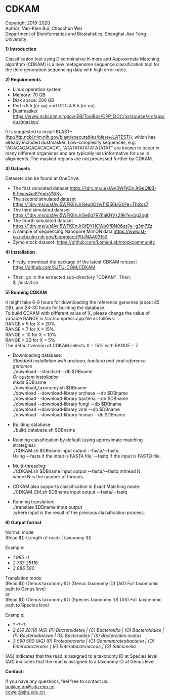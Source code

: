 # CDKAM
Copyright 2019-2020\
Author: Van-Kien Bui, Chaochun Wei\
Department of Bioinformatics and Biostatistics, Shanghai Jiao Tong University

**1) Introduction**

Classification tool using Discriminative K-mers and Approximate Matching algorithm (CDKAM) is a new metagenome sequence classification tool for the third generation sequencing data with high error rates. 

**2) Requirements**

- Linux operation system
- Memory: 70 GB
- Disk space: 200 GB
- Perl 5.8.5 (or up) and GCC 4.8.5 (or up).
- Dustmasker https://www.ncbi.nlm.nih.gov/IEB/ToolBox/CPP_DOC/lxr/source/src/app/dustmasker/. 

It is suggested to install BLAST+ (ftp://ftp.ncbi.nlm.nih.gov/blast/executables/blast+/LATEST/), which has already included dustmasker.
Low-complexity sequences, e.g. "ACACACACACACACACA", "ATATATATATATATATAT" are known to occur in many different organisms and are typically less informative for use in alignments. The masked regions are not processed further by CDKAM.


**3) Datasets** 

Datasets can be found at OneDrive: 
- The first simulated dataset
https://1drv.ms/u/s!AvI5WFKEnJrGeQlkB-KTexns4m8?e=lxVWKy
- The second simulated dataset
https://1drv.ms/u/s!AvI5WFKEnJrGeu0OzwT1556LlG0?e=ThGos7
- The third simulated dataset
https://1drv.ms/u/s!AvI5WFKEnJrGe6q7R76aKHVx29k?e=bg2ogf
- The fourth simulated dataset
https://1drv.ms/u/s!AvI5WFKEnJrGfDYHCWoOfBN06zs?e=g3m7Zz
- A sample of sequencing Nanopore MinION data
https://www.st-va.ncbi.nlm.nih.gov/bioproject/PRJNA493153
- Zymo mock dataset:
https://github.com/LomanLab/mockcommunity

**4) Installation**

- Firstly, download the package of the latest CDKAM release: https://github.com/SJTU-CGM/CDKAM

- Then, go in the extracted sub-directory "CDKAM". 
Then:\
$ ./install.sh

**5) Running CDKAM**

It might take 6-8 hours for downloading the reference genomes (about 85 GB), and 24-30 hours for building the database.\
To build CDKAM with different value of X, please change the value of variable RANGE in /src/compress.cpp file as follows:\
RANGE = 5 for X = 20%\
RANGE = 7 for X = 15%\
RANGE = 10 for X = 10%\
RANGE = 20 for X = 5%\
The default version of CDKAM selects X = 15% with RANGE = 7.


- Downloading database:\
*Standard installation with archaea, bacteria and viral reference genomes*\
./download --standard --db $DBname\
*Or custom installation*\
mkdir $DBname\
./download_taxonomy.sh $DBname\
./download --download-library archaea --db $DBname\
./download --download-library bacteria --db $DBname\
./download --download-library fungi --db $DBname\
./download --download-library viral --db $DBname\
./download --download-library human --db $DBname

- Building database:\
./build_database.sh $DBname

- Running classification by default (using approximate matching strategies):\
./CDKAM.sh $DBname input output --fasta/--fastq \
Using --fasta if the input is FASTA file, --fastq if the input is FASTQ file.

- Multi-threading:\
./CDKAM.sh $DBname input output --fasta/--fastq nthread N\
where N is the number of threads.

- CDKAM also supports classification in Exact Matching mode:\
./CDKAM_EM.sh $DBname input output --fasta/--fastq 

- Running translation:\
./translate $DBname input output\
,where input is the result of the previous classification process.

**6) Output format**

Normal mode\
(Read ID) (Length of read) (Taxonomy ID)

Example:
- *1	985	-1*
- *2	733	28116*
- *3	886	590*

Translation mode\
(Read ID) (Genus taxonomy ID) (Genus taxonomy ID)  (AG) Full taxomomic path to Genus level      
or \
(Read ID) (Genus taxonomy ID) (Species taxonomy ID)  (AS) Full taxomomic path to Species level     

Example:
- *1	-1	-1*
- *2	816	28116	 (AS)	(P) Bacteroidetes | (C) Bacteroidia | (O) Bacteroidales | (F) Bacteroidaceae | (G) Bacteroides | (S) Bacteroides ovatus*
- *3	590	590	 (AG)	(P) Proteobacteria | (C) Gammaproteobacteria | (O) Enterobacterales | (F) Enterobacteriaceae | (G) Salmonella*

(AS) indicates that the read is assigned to a taxonomy ID at Species level\
(AG) indicates that the read is assigned to a taxonomy ID at Genus level



**Contact:**

If you have any questions, feel free to contact us:\
   buikien.dp@sjtu.edu.cn\
   ccwei@sjtu.edu.cn
   
   
